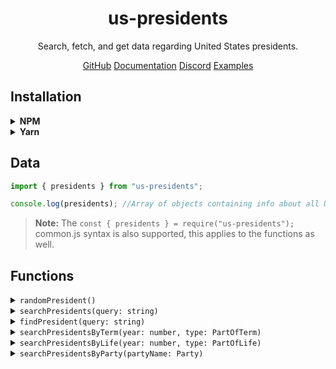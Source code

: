 <div align="center">
  <h1>us-presidents</h1>
  <p>Search, fetch, and get data regarding United States presidents.</p>
  <a href="https://github.com/devspen/us-presidents">GitHub</a>
  <a href="https://devspen.github.io/us-presidents">Documentation</a>
  <a href="https://discord.gg/yhDeR6Ugr8">Discord</a>
  <a href="#functions">Examples</a>
</div>

## Installation

<details>
  <summary>
    <strong>
      NPM
    </strong>
  </summary>

```sh-session
npm install us-presidents
```

</details>
<details>
  <summary>
    <strong>
      Yarn
    </strong>
  </summary>

```sh-session
yarn add us-presidents
```

</details>

## Data

```ts
import { presidents } from "us-presidents";

console.log(presidents); //Array of objects containing info about all US presidents
```

> **Note:** The `const { presidents } = require("us-presidents");` common.js syntax is also supported, this applies to the functions as well.

## Functions

<details>
<summary><code>randomPresident()</code></summary>

Gets a random president.

```ts
import { randomPresident } from "us-presidents";

console.log(randomPresident());

/*
Example Response:

{
  order: 23,
  name: 'Benjamin Harrison',
  description: 'Benjamin Harrison was an American lawyer and politician who served as the 23rd president of the United States from 1889 to 1893. He was a grandson of the ninth president, William Henry Harrison, and a great-grandson of Benjamin Harrison V, a founding father who signed the United States Declaration of Independence.',
  wikipedia: 'https://wikipedia.org/wiki/Benjamin_Harrison',
  term: { startYear: 1889, endYear: 1893, served: 1 },
  party: 'Republican',
  life: { birthYear: 1833, deathYear: 1901 }
}
*/
```

</details>

<details>
<summary><code>searchPresidents(query: string)</code></summary>

Search presidents by their name.

**Note:** Consider using `findPresident()` instead.

```ts
import { searchPresidents } from "us-presidents";

console.log(searchPresidents("donald trump")); //Returns a array of results, in this case it will only be one result
/*
[
  {
    order: 45,
    name: 'Donald Trump',
    description: 'Donald John Trump is an American politician, media personality, and businessman who served as the 45th president of the United States from 2017 to 2021.',
    wikipedia: 'https://en.wikipedia.org/wiki/Donald_Trump',
    term: { startYear: 2017, endYear: 2021, served: 1 },
    party: 'Republican',
    life: { birthYear: 1946, deathYear: null }
  }
]
*/

console.log(searchPresidents("donald trump")[0]); //Returns the first result, instead of an array of results
```

</details>

<details>
<summary><code>findPresident(query: string)</code></summary>

Find a president using their exact name.

```ts
import { findPresident } from "us-presidents";

console.log(findPresident("Donald Trump"));
/*
{
  order: 45,
  name: 'Donald Trump',
  description: 'Donald John Trump is an American politician, media personality, and businessman who served as the 45th president of the United States from 2017 to 2021.',
  wikipedia: 'https://en.wikipedia.org/wiki/Donald_Trump',
  term: { startYear: 2017, endYear: 2021, served: 1 },
  party: 'Republican',
  life: { birthYear: 1946, deathYear: null }
}
*/
```

</details>

<details>
<summary><code>searchPresidentsByTerm(year: number, type: PartOfTerm)</code></summary>

Returns an array of presidents who started and/or ended their term in a certain year.

```ts
import { searchPresidentsByTerm, PartOfTerm } from "us-presidents";

console.log(searchPresidentsByTerm(2021, PartOfTerm.Either));
/*
Returns Donald Trump and Joe Biden because Trump's end year was 2021, and Biden's start year was 2021:
[
  {
    order: 45,
    name: 'Donald Trump',
    description: 'Donald John Trump is an American politician, media personality, and businessman who served as the 45th president of the United States from 2017 to 2021.',
    wikipedia: 'https://en.wikipedia.org/wiki/Donald_Trump',
    term: { startYear: 2017, endYear: 2021, served: 1 },
    party: 'Republican',
    life: { birthYear: 1946, deathYear: null }
  },
  {
    order: 46,
    name: 'Joe Biden',
    description: 'Joseph Robinette Biden Jr. is an American politician who is the 46th and current president of the United States. A member of the Democratic Party, he served as the 47th vice president from 2009 to 2017 under Barack Obama and represented Delaware in the United States Senate from 1973 to 2009.',
    wikipedia: 'https://en.wikipedia.org/wiki/Joe_Biden',
    term: { startYear: 2021, endYear: null, served: null },
    party: 'Democrat',
    life: { birthYear: 1942, deathYear: null }
  }
]
*/

console.log(searchPresidentsByTerm(2021, PartOfTerm.Start)); //Would just return Joe Biden

console.log(searchPresidentsByTerm(2021, PartOfTerm.End)); //Would just return Donald Trump

console.log(searchPresidentsByTerm(null, PartOfTeam.End)); //Would return Joe Biden as his term doesn't have an end year yet
```

</details>

<details>
<summary><code>searchPresidentsByLife(year: number, type: PartOfLife)</code></summary>

Returns an array of presidents who were born and/or diseased in a certain year.

```ts
import { searchPresidentsByLife, PartOfLife } from "us-presidents";

console.log(searchPresidentsByLife(1732, PartOfLife.Either)); //Returns an array of anyone who was born or diseased in 1732, in this case only George Washington
console.log(searchPresidentsByLife(1946, PartOfLife.Birth)); //Returns an array of any president who was born in 1946, Bill Clinton; Donald Trump; and George W. Bush
console.log(searchPresidentsByLife(null, PartOfLife.Death)); //Returns an array of every president who is still alive
```

</details>

<details>
<summary><code>searchPresidentsByParty(partyName: Party)</code></summary>

Returns an array of all presidents of a certain party.

```ts
import { searchPresidentsByParty } from "us-presidents";

console.log(searchPresidentsByParty("Republican")); //Returns an array of all presidents of the Republican party
console.log(searchPresidentsByParty("Democrat")); //Returns an array of all presidents of the Democrat party
```

</details>
